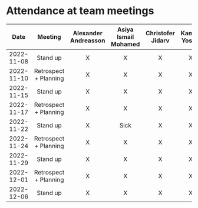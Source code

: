 # Attendance at team meetings

| Date | Meeting |   Alexander Andreasson	|   Asiya Ismail Mohamed	|   Christofer Jidarv	|   Kamila Yosofi	|   Mohammad Zandkarimi	|  Simon Arvidsson	|
|:-:	|:-----:|:-----:|:-----:|:-----:|:-----:|:-----:|:-----:|
|   2022-11-08 | Stand up	|   X	|   X	|   X	|   X	|   X	|   X	|
|   2022-11-10 | Retrospect + Planning	|   X	|   X	|   X	|   X	|   X	|   X	|
|   2022-11-15 | Stand up	|   X	|   X	|   X	|   X	|   X	|   X	|
|   2022-11-17 | Retrospect + Planning	|   X	|   X	|   X	|   X	|   X	|   X	|
|   2022-11-22 | Stand up	|   X	|   Sick	|   X	|   X	|   X	|   X	|
|   2022-11-24 | Retrospect + Planning	|   X	|   X	|   X	|   X	|   Sick   |   X	|
|   2022-11-29 | Stand up	|   X	|   X	|   X	|   X	|   X   |   X	|
|   2022-12-01 | Retrospect + Planning	|   X	|   X	|   X	|   X	|   X   |   X	|
|   2022-12-06 | Stand up	|   X	|   X	|   X	|   X	|   X   |   X	|
